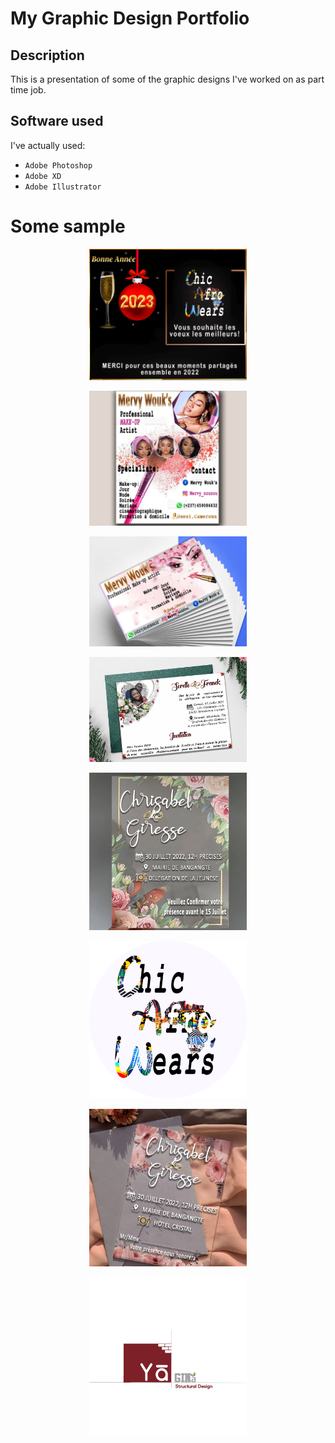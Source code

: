 # My Graphic Design Portfolio

## Description
This is a presentation of some of the graphic designs I've worked on as part time job.

## Software used
I've actually used:
- ```Adobe Photoshop``` 
- ```Adobe XD``` 
- ```Adobe Illustrator``` 

# Some sample


<p align="center">
  <img  width="50%" alt="Demo Image" src="https://github.com/verdianeDada/graphic_design/blob/main/2023-chic.gif">
</p>

<p align="center">
  <img  width="50%" alt="Demo Image" src="https://github.com/verdianeDada/graphic_design/blob/main/1.jpg">
</p>

<p align="center">
  <img  width="50%" alt="Demo Image" src="https://github.com/verdianeDada/graphic_design/blob/main/2.jpg">
</p>

<p align="center">
  <img  width="50%" alt="Demo Image" src="https://github.com/verdianeDada/graphic_design/blob/main/3.png">
</p>

<p align="center">
  <img  width="50%" alt="Demo Image" src="https://github.com/verdianeDada/graphic_design/blob/main/4.jpg">
</p>

<p align="center">
  <img  width="50%" alt="Demo Image" src="https://github.com/verdianeDada/graphic_design/blob/main/5.png">
</p>

<p align="center">
  <img  width="50%" alt="Demo Image" src="https://github.com/verdianeDada/graphic_design/blob/main/6.jpg">
</p>

<p align="center">
  <img  width="50%" alt="Demo Image" src="https://github.com/verdianeDada/graphic_design/blob/main/7.png">
</p>



